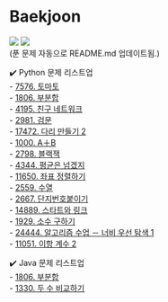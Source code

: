 # Baekjoon
<img src="https://img.shields.io/badge/python-3776AB?style=flat&logo=python&logoColor=white"> <img src="https://img.shields.io/badge/-JAVA-007396?style=flat&logo=OpenJDK&logoColor=white">   
(푼 문제 자동으로 README.md 업데이트됨.)   

 ✔️ Python 문제 리스트업   
    - [7576. 토마토](https://www.acmicpc.net/problem/7576)<br>    - [1806. 부분합](https://www.acmicpc.net/problem/1806)<br>    - [4195. 친구 네트워크](https://www.acmicpc.net/problem/4195)<br>    - [2981. 검문](https://www.acmicpc.net/problem/2981)<br>    - [17472. 다리 만들기 2](https://www.acmicpc.net/problem/17472)<br>    - [1000. A＋B](https://www.acmicpc.net/problem/1000)<br>    - [2798. 블랙잭](https://www.acmicpc.net/problem/2798)<br>    - [4344. 평균은 넘겠지](https://www.acmicpc.net/problem/4344)<br>    - [11650. 좌표 정렬하기](https://www.acmicpc.net/problem/11650)<br>    - [2559. 수열](https://www.acmicpc.net/problem/2559)<br>    - [2667. 단지번호붙이기](https://www.acmicpc.net/problem/2667)<br>    - [14889. 스타트와 링크](https://www.acmicpc.net/problem/14889)<br>    - [1929. 소수 구하기](https://www.acmicpc.net/problem/1929)<br>    - [24444. 알고리즘 수업 － 너비 우선 탐색 1](https://www.acmicpc.net/problem/24444)<br>    - [11051. 이항 계수 2](https://www.acmicpc.net/problem/11051)   
    
 ✔️ Java 문제 리스트업   
    - [1806. 부분합](https://www.acmicpc.net/problem/1806)<br>    - [1330. 두 수 비교하기](https://www.acmicpc.net/problem/1330)


